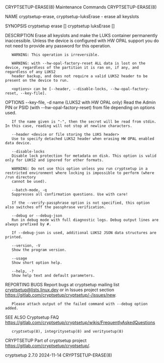 CRYPTSETUP-ERASE(8)						     Maintenance Commands						   CRYPTSETUP-ERASE(8)

NAME
       cryptsetup-erase, cryptsetup-luksErase - erase all keyslots

SYNOPSIS
       cryptsetup  erase [<options>] <device>
       cryptsetup luksErase [<options>] <device>

DESCRIPTION
       Erase all keyslots and make the LUKS container permanently inaccessible. Unless the device is configured with HW OPAL support you do not need to
       provide any password for this operation.

       WARNING: This operation is irreversible.

       WARNING: with --hw-opal-factory-reset ALL data is lost on the device, regardless of the partition it is ran on, if any, and regardless of any LUKS2
       header backup, and does not require a valid LUKS2 header to be present on the device to run.

       <options> can be [--header, --disable-locks, --hw-opal-factory-reset, --key-file].

OPTIONS
       --key-file, -d name (LUKS2 with HW OPAL only)
	   Read the Admin PIN or PSID (with --hw-opal-factory-reset) from file depending on options used.

	   If the name given is "-", then the secret will be read from stdin. In this case, reading will not stop at newline characters.

       --header <device or file storing the LUKS header>
	   Use to specify detached LUKS2 header when erasing HW OPAL enabled data device.

       --disable-locks
	   Disable lock protection for metadata on disk. This option is valid only for LUKS2 and ignored for other formats.

	   WARNING: Do not use this option unless you run cryptsetup in a restricted environment where locking is impossible to perform (where /run directory
	   cannot be used).

       --batch-mode, -q
	   Suppresses all confirmation questions. Use with care!

	   If the --verify-passphrase option is not specified, this option also switches off the passphrase verification.

       --debug or --debug-json
	   Run in debug mode with full diagnostic logs. Debug output lines are always prefixed by #.

	   If --debug-json is used, additional LUKS2 JSON data structures are printed.

       --version, -V
	   Show the program version.

       --usage
	   Show short option help.

       --help, -?
	   Show help text and default parameters.

REPORTING BUGS
       Report bugs at cryptsetup mailing list <cryptsetup@lists.linux.dev> or in Issues project section
       <https://gitlab.com/cryptsetup/cryptsetup/-/issues/new>.

       Please attach output of the failed command with --debug option added.

SEE ALSO
       Cryptsetup FAQ <https://gitlab.com/cryptsetup/cryptsetup/wikis/FrequentlyAskedQuestions>

       cryptsetup(8), integritysetup(8) and veritysetup(8)

CRYPTSETUP
       Part of cryptsetup project <https://gitlab.com/cryptsetup/cryptsetup/>.

cryptsetup 2.7.0							  2024-11-14							   CRYPTSETUP-ERASE(8)
